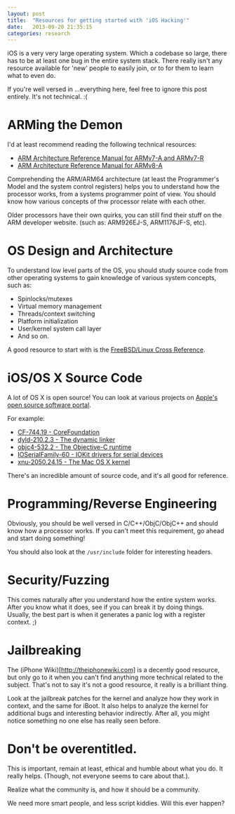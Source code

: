 ```yaml
---
layout: post
title:  "Resources for getting started with 'iOS Hacking'"
date:   2013-09-20 21:35:15
categories: research
---
```


iOS is a very very large operating system. Which a codebase so large, there has to be at least one bug in
the entire system stack. There really isn't any resource available for 'new' people to easily join, or
to for them to learn what to even do. 

If you're well versed in ...everything here, feel free to ignore this post entirely. It's not technical. :(

# ARMing the Demon

I'd at least recommend reading the following technical resources:

* [ARM Architecture Reference Manual for ARMv7-A and ARMv7-R](http://www.cs.utsa.edu/~whaley/teach/FHPO_F11/DDI0406B_arm_architecture_reference_manual_errata_markup_9_0.pdf)
* [ARM Architecture Reference Manual for ARMv8-A](https://silver.arm.com/download/download.tm?pv=1448511)

Comprehending the ARM/ARM64 architecture (at least the Programmer's Model and the system control registers)
helps you to understand how the processor works, from a systems programmer point of view. You should know
how various concepts of thw processor relate with each other.

Older processors have their own quirks, you can still find their stuff on the ARM developer website. 
(such as: ARM926EJ-S, ARM1176JF-S, etc).

# OS Design and Architecture

To understand low level parts of the OS, you should study source code from other operating systems to gain
knowledge of various system concepts, such as:

* Spinlocks/mutexes
* Virtual memory management
* Threads/context switching
* Platform initialization
* User/kernel system call layer
* And so on.

A good resource to start with is the [FreeBSD/Linux Cross Reference](http://fxr.watson.org/).

# iOS/OS X Source Code

A lot of OS X is open source! You can look at various projects on [Apple's open source software portal](http://opensource.apple.com).

For example:

* [CF-744.19 - CoreFoundation](http://opensource.apple.com/source/CF/CF-744.19/)
* [dyld-210.2.3 - The dynamic linker](http://opensource.apple.com/source/dyld/dyld-210.2.3/)
* [objc4-532.2 - The Objective-C runtime](http://opensource.apple.com/source/objc4/objc4-532.2/)
* [IOSerialFamily-60 - IOKit drivers for serial devices](http://opensource.apple.com/source/IOSerialFamily/IOSerialFamily-60/)
* [xnu-2050.24.15 - The Mac OS X kernel](http://opensource.apple.com/source/xnu/xnu-2050.24.15/)

There's an incredible amount of source code, and it's all good for reference. 

# Programming/Reverse Engineering

Obviously, you should be well versed in C/C++/ObjC/ObjC++ and should know how a processor works. If you
can't meet this requirement, go ahead and start doing something! 

You should also look at the `/usr/include` folder for interesting headers.

# Security/Fuzzing

This comes naturally after you understand how the entire system works. After you know what it does, see if
you can break it by doing things. Usually, the best part is when it generates a panic log with a register
context. ;)

# Jailbreaking

The (iPhone Wiki)[http://theiphonewiki.com] is a decently good resource, but only go to it when you can't
find anything more technical related to the subject. That's not to say it's not a good resource, it really
is a brilliant thing.

Look at the jailbreak patches for the kernel and analyze how they work in context, and the same for iBoot. 
It also helps to analyze the kernel for additional bugs and interesting behavior indirectly. After all, you
might notice something no one else has really seen before.

# Don't be overentitled.

This is important, remain at least, ethical and humble about what you do. It really helps. (Though, not
everyone seems to care about that.).

Realize what the community is, and how it should be a community.

We need more smart people, and less script kiddies. Will this ever happen?